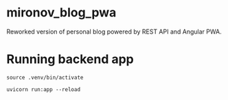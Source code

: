 # mironov_blog_pwa

Reworked version of personal blog powered by REST API and Angular PWA.

# Running backend app

`source .venv/bin/activate`

`uvicorn run:app --reload`
